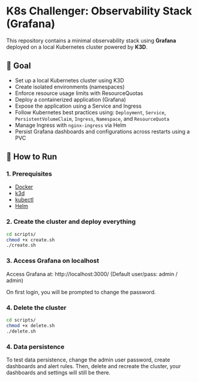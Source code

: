# K8s Challenger: Observability Stack (Grafana)

This repository contains a minimal observability stack using **Grafana** deployed on a local Kubernetes cluster powered by **K3D**.

 ## 🎯 Goal

- Set up a local Kubernetes cluster using K3D
- Create isolated environments (namespaces)
- Enforce resource usage limits with ResourceQuotas
- Deploy a containerized application (Grafana)
- Expose the application using a Service and Ingress
- Follow Kubernetes best practices using: `Deployment`, `Service`, `PersistentVolumeClaim`, `Ingress`, `Namespace`, and `ResourceQuota`
- Manage Ingress with `nginx-ingress` via Helm
- Persist Grafana dashboards and configurations across restarts using a PVC

## 🚀 How to Run

### 1. Prerequisites

- [Docker](https://www.docker.com/)
- [k3d](https://k3d.io/#installation)
- [kubectl](https://kubernetes.io/docs/tasks/tools/)
- [Helm](https://helm.sh/docs/intro/install/)

### 2. Create the cluster and deploy everything

```bash
cd scripts/
chmod +x create.sh
./create.sh
```
### 3. Access Grafana on localhost
Access Grafana at: http://localhost:3000/
(Default user/pass: admin / admin)

On first login, you will be prompted to change the password.

### 4. Delete the cluster
```bash
cd scripts/
chmod +x delete.sh
./delete.sh
```
### 4. Data persistence
To test data persistence, change the admin user password, create dashboards and alert rules. Then, delete and recreate the cluster, your dashboards and settings will still be there.


